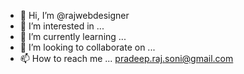 - 👋 Hi, I’m @rajwebdesigner
- 👀 I’m interested in ...
- 🌱 I’m currently learning ...
- 💞️ I’m looking to collaborate on ...
- 📫 How to reach me ... pradeep.raj.soni@gmail.com

<!---
rajwebdesigner/rajwebdesigner is a ✨ special ✨ repository because its `README.md` (this file) appears on your GitHub profile.
You can click the Preview link to take a look at your changes.
--->
